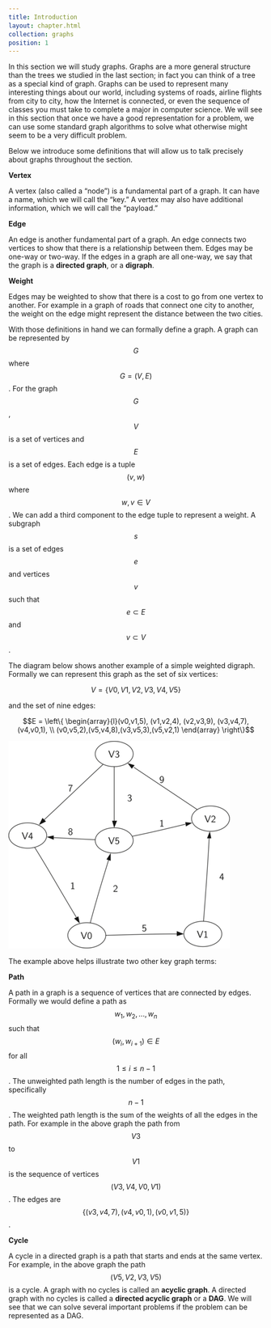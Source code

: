 ```yaml
---
title: Introduction
layout: chapter.html
collection: graphs
position: 1
---
```


In this section we will study graphs. Graphs are a more general
structure than the trees we studied in the last section; in fact you can
think of a tree as a special kind of graph. Graphs can be used to
represent many interesting things about our world, including systems of
roads, airline flights from city to city, how the Internet is connected,
or even the sequence of classes you must take to complete a major in
computer science. We will see in this section that once we have a good
representation for a problem, we can use some standard graph algorithms
to solve what otherwise might seem to be a very difficult problem.

Below we introduce some definitions that will allow us to talk precisely
about graphs throughout the section.

**Vertex**

A vertex (also called a “node”) is a fundamental part of a graph. It
can have a name, which we will call the “key.” A vertex may also
have additional information, which we will call the “payload.”

**Edge**

An edge is another fundamental part of a graph. An edge connects two
vertices to show that there is a relationship between them. Edges may be
one-way or two-way. If the edges in a graph are all one-way, we say that
the graph is a **directed graph**, or a **digraph**.

**Weight**

Edges may be weighted to show that there is a cost to go from one vertex
to another. For example in a graph of roads that connect one city to
another, the weight on the edge might represent the distance between the
two cities.

With those definitions in hand we can formally define a graph. A graph
can be represented by $$G$$ where $$G =(V,E)$$. For the graph $$G$$,
$$V$$ is a set of vertices and $$E$$ is a set of edges. Each edge is a
tuple $$(v,w)$$ where $$w,v \in V$$. We can add a third component to the
edge tuple to represent a weight. A subgraph $$s$$ is a set of edges
$$e$$ and vertices $$v$$ such that $$e \subset E$$ and $$v \subset V$$.

The diagram below shows another example of a simple weighted digraph.
Formally we can represent this graph as the set of six vertices:

$$V = \left\{ V0,V1,V2,V3,V4,V5 \right\}$$

and the set of nine edges:

$$E = \left\{ \begin{array}{l}(v0,v1,5), (v1,v2,4), (v2,v3,9), (v3,v4,7), (v4,v0,1), \\
             (v0,v5,2),(v5,v4,8),(v3,v5,3),(v5,v2,1)
             \end{array} \right\}$$

![A Simple Example of a Directed Graph](figures/digraph.png)

The example above helps illustrate two other key graph terms:

**Path**

A path in a graph is a sequence of vertices that are connected by edges.
Formally we would define a path as $$w_1, w_2, ..., w_n$$ such that
$$(w_i, w_{i+1}) \in E$$ for all $$1 \le i \le n-1$$. The unweighted
path length is the number of edges in the path, specifically $$n-1$$.
The weighted path length is the sum of the weights of all the edges in
the path. For example in the above graph the path from $$V3$$ to $$V1$$
is the sequence of vertices $$(V3,V4,V0,V1)$$. The edges are
$$\left\{(v3,v4,7),(v4,v0,1),(v0,v1,5) \right\}$$.

**Cycle**

A cycle in a directed graph is a path that starts and ends at the same
vertex. For example, in the above graph the path $$(V5,V2,V3,V5)$$ is a
cycle. A graph with no cycles is called an **acyclic graph**. A directed
graph with no cycles is called a **directed acyclic graph** or a
**DAG**. We will see that we can solve several important problems if the
problem can be represented as a DAG.



